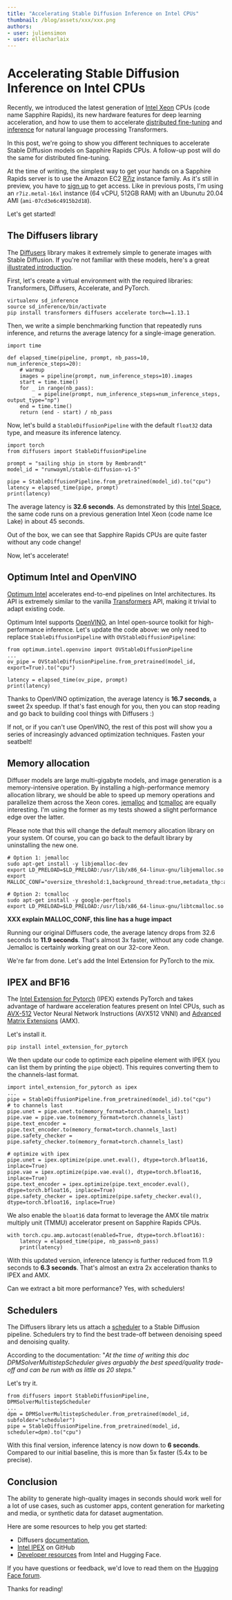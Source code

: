 ```yaml
---
title: "Accelerating Stable Diffusion Inference on Intel CPUs"
thumbnail: /blog/assets/xxx/xxx.png
authors:
- user: juliensimon
- user: ellacharlaix
---
```


<h1>
Accelerating Stable Diffusion Inference on Intel CPUs</h1>


<!-- {blog_metadata} -->
<!-- {authors} -->

Recently, we introduced the latest generation of [Intel Xeon](https://www.intel.com/content/www/us/en/products/details/processors/xeon/scalable.html) CPUs (code name Sapphire Rapids), its new hardware features for deep learning acceleration, and how to use them to accelerate [distributed fine-tuning](https://huggingface.co/blog/intel-sapphire-rapids) and [inference](https://huggingface.co/blog/intel-sapphire-rapids-inference) for natural language processing Transformers.

In this post, we're going to show you different techniques to accelerate Stable Diffusion models on Sapphire Rapids CPUs. A follow-up post will do the same for distributed fine-tuning.

At the time of writing, the simplest way to get your hands on a Sapphire Rapids server is to use the Amazon EC2 [R7iz](https://aws.amazon.com/ec2/instance-types/r7iz/) instance family. As it's still in preview, you have to [sign up](https://pages.awscloud.com/R7iz-Preview.html) to get access. Like in previous posts, I'm using an `r7iz.metal-16xl` instance (64 vCPU, 512GB RAM) with an Ubunutu 20.04 AMI (`ami-07cd3e6c4915b2d18`).

Let's get started!

## The Diffusers library

The [Diffusers](https://huggingface.co/docs/diffusers/index) library makes it extremely simple to generate images with Stable Diffusion. If you're not familiar with these models, here's a great [illustrated introduction](https://jalammar.github.io/illustrated-stable-diffusion/).

First, let's create a virtual environment with the required libraries: Transformers, Diffusers, Accelerate, and PyTorch.

```
virtualenv sd_inference
source sd_inference/bin/activate
pip install transformers diffusers accelerate torch==1.13.1
```

Then, we write a simple benchmarking function that repeatedly runs inference, and returns the average latency for a single-image generation.

```
import time

def elapsed_time(pipeline, prompt, nb_pass=10, num_inference_steps=20):
	# warmup
	images = pipeline(prompt, num_inference_steps=10).images
	start = time.time()
	for _ in range(nb_pass):
		_ = pipeline(prompt, num_inference_steps=num_inference_steps, output_type="np")
	end = time.time()
	return (end - start) / nb_pass
```

Now, let's build a `StableDiffusionPipeline` with the default `float32` data type, and measure its inference latency.

```
import torch
from diffusers import StableDiffusionPipeline

prompt = "sailing ship in storm by Rembrandt"
model_id = "runwayml/stable-diffusion-v1-5"

pipe = StableDiffusionPipeline.from_pretrained(model_id).to("cpu")
latency = elapsed_time(pipe, prompt)
print(latency)
```

The average latency is **32.6 seconds**. As demonstrated by this [Intel Space](https://huggingface.co/spaces/Intel/Stable-Diffusion-Side-by-Side), the same code runs on a previous generation Intel Xeon (code name Ice Lake) in about 45 seconds. 

Out of the box, we can see that Sapphire Rapids CPUs are quite faster without any code change!

Now, let's accelerate!

## Optimum Intel and OpenVINO

[Optimum Intel](https://huggingface.co/docs/optimum/intel/index) accelerates end-to-end pipelines on Intel architectures. Its API is extremely similar to the vanilla [Transformers](https://huggingface.co/docs/transformers/index) API, making it trivial to adapt existing code.

Optimum Intel supports [OpenVINO](https://docs.openvino.ai/latest/index.html), an Intel open-source toolkit for high-performance inference. Let's update the code above: we only need to replace `StableDiffusionPipeline` with `OVStableDiffusionPipeline`:

```
from optimum.intel.openvino import OVStableDiffusionPipeline
...
ov_pipe = OVStableDiffusionPipeline.from_pretrained(model_id, export=True).to("cpu")

latency = elapsed_time(ov_pipe, prompt)
print(latency)
```

Thanks to OpenVINO optimization, the average latency is **16.7 seconds**, a sweet 2x speedup. If that's fast enough for you, then you can stop reading and go back to building cool things with Diffusers :)

If not, or if you can't use OpenVINO, the rest of this post will show you a series of increasingly advanced optimization techniques. Fasten your seatbelt!

## Memory allocation

Diffuser models are large multi-gigabyte models, and image generation is a memory-intensive operation. By installing a high-performance memory allocation library, we should be able to speed up memory operations and parallelize them across the Xeon cores.  [jemalloc](https://jemalloc.net/) and [tcmalloc](https://github.com/gperftools/gperftools) are equally interesting. I'm using the former as my tests showed a slight performance edge over the latter.

Please note that this will change the default memory allocation library on your system. Of course, you can go back to the default library by uninstalling the new one.

```
# Option 1: jemalloc
sudo apt-get install -y libjemalloc-dev
export LD_PRELOAD=$LD_PRELOAD:/usr/lib/x86_64-linux-gnu/libjemalloc.so
export MALLOC_CONF="oversize_threshold:1,background_thread:true,metadata_thp:auto,dirty_decay_ms:9000000000,muzzy_decay_ms:9000000000"

# Option 2: tcmalloc
sudo apt-get install -y google-perftools
export LD_PRELOAD=$LD_PRELOAD:/usr/lib/x86_64-linux-gnu/libtcmalloc.so
```

**XXX explain MALLOC_CONF, this line has a huge impact**

Running our original Diffusers code, the average latency drops from 32.6 seconds to **11.9 seconds**. That's almost 3x faster, without any code change. Jemalloc is certainly working great on our 32-core Xeon.

We're far from done. Let's add the Intel Extension for PyTorch to the mix.

## IPEX and BF16

The [Intel Extension for Pytorch](https://intel.github.io/intel-extension-for-pytorch/) (IPEX) extends PyTorch and takes advantage of hardware acceleration features present on Intel CPUs, such as [AVX-512](https://en.wikipedia.org/wiki/AVX-512) Vector Neural Network Instructions (AVX512 VNNI) and [Advanced Matrix Extensions](https://en.wikipedia.org/wiki/Advanced_Matrix_Extensions) (AMX).

Let's install it.

```
pip install intel_extension_for_pytorch
```

We then update our code to optimize each pipeline element with IPEX (you can list them by printing the `pipe` object). This requires converting them to the channels-last format.

```
import intel_extension_for_pytorch as ipex
...
pipe = StableDiffusionPipeline.from_pretrained(model_id).to("cpu")
# to channels last
pipe.unet = pipe.unet.to(memory_format=torch.channels_last)
pipe.vae = pipe.vae.to(memory_format=torch.channels_last)
pipe.text_encoder = pipe.text_encoder.to(memory_format=torch.channels_last)
pipe.safety_checker = pipe.safety_checker.to(memory_format=torch.channels_last)

# optimize with ipex
pipe.unet = ipex.optimize(pipe.unet.eval(), dtype=torch.bfloat16, inplace=True)
pipe.vae = ipex.optimize(pipe.vae.eval(), dtype=torch.bfloat16, inplace=True)
pipe.text_encoder = ipex.optimize(pipe.text_encoder.eval(), dtype=torch.bfloat16, inplace=True)
pipe.safety_checker = ipex.optimize(pipe.safety_checker.eval(), dtype=torch.bfloat16, inplace=True)
```

We also enable the `bloat16` data format to leverage the AMX tile matrix multiply unit (TMMU) accelerator present on Sapphire Rapids CPUs.

```
with torch.cpu.amp.autocast(enabled=True, dtype=torch.bfloat16):
    latency = elapsed_time(pipe, nb_pass=nb_pass)
    print(latency)
```

With this updated version, inference latency is further reduced from 11.9 seconds to **6.3 seconds**. That's almost an extra 2x acceleration thanks to IPEX and AMX.

Can we extract a bit more performance? Yes, with schedulers!

## Schedulers 

The Diffusers library lets us attach a [scheduler](https://huggingface.co/docs/diffusers/using-diffusers/schedulers) to a Stable Diffusion pipeline. Schedulers try to find the best trade-off between denoising speed and denoising quality.

According to the documentation: "*At the time of writing this doc DPMSolverMultistepScheduler gives arguably the best speed/quality trade-off and can be run with as little as 20 steps.*"

Let's try it.

```
from diffusers import StableDiffusionPipeline, DPMSolverMultistepScheduler
...
dpm = DPMSolverMultistepScheduler.from_pretrained(model_id, subfolder="scheduler")
pipe = StableDiffusionPipeline.from_pretrained(model_id, scheduler=dpm).to("cpu")
```

With this final version, inference latency is now down to **6 seconds**. Compared to our initial baseline, this is more than 5x faster (5.4x to be precise).


## Conclusion

The ability to generate high-quality images in seconds should work well for a lot of use cases, such as customer apps, content generation for marketing and media, or synthetic data for dataset augmentation.

Here are some resources to help you get started:

* Diffusers [documentation](https://huggingface.co/docs/diffusers),
* [Intel IPEX](https://github.com/intel/intel-extension-for-pytorch) on GitHub
* [Developer resources](https://www.intel.com/content/www/us/en/developer/partner/hugging-face.html) from Intel and Hugging Face. 

If you have questions or feedback, we'd love to read them on the [Hugging Face forum](https://discuss.huggingface.co/).

Thanks for reading!



 